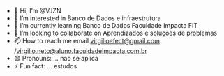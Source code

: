 - 👋 Hi, I’m @VJZN
- 👀 I’m interested in Banco de Dados e infraestrutura
- 🌱 I’m currently learning Banco de Dados Faculdade Impacta FIT
- 💞️ I’m looking to collaborate on Aprendizados e soluções de problemas
- 📫 How to reach me email virgilioefect@gmail.com /virgilio.neto@aluno.faculdadeimpacta.com.br
- 😄 Pronouns: ... nao se aplica
- ⚡ Fun fact: ... estudos

<!---
VJZN/VJZN is a ✨ special ✨ repository because its `README.md` (this file) appears on your GitHub profile.
You can click the Preview link to take a look at your changes.
--->
